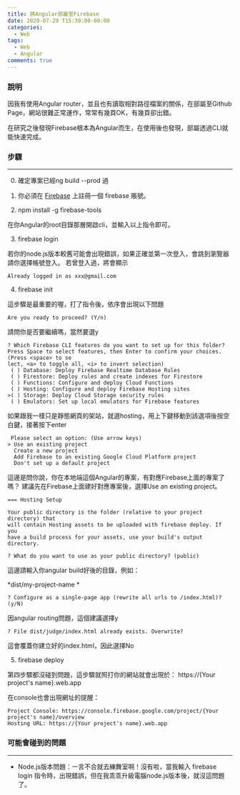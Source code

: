 ```yaml
---
title: 將Angular部屬至Firebase
date: 2020-07-29 T15:30:00-00:00
categories: 
  - Web
tags: 
  - Web
  - Angular
comments: true
---
```


### 說明 

因我有使用Angular router，並且也有讀取相對路徑檔案的關係，在部屬至Github Page，網站很難正常運作，常常有幾頁OK，有幾頁卻出錯。

在研究之後發現Firebase根本為Angular而生，在使用後也發現，部屬透過CLI就能快速完成。

### 步驟
---

0. 確定專案已經ng build --prod 過

1. 你必須在 [Firebase](https://firebase.google.com/) 上註冊一個 firebase 賬號。

2. npm install -g firebase-tools

在你Angular的root目錄那層開啟cli，並輸入以上指令即可。

3. firebase login 

若你的node.js版本較舊可能會出現錯誤，如果正確並第一次登入，會跳到瀏覽器請你選擇帳號登入。
若曾登入過，將會顯示

```
Already logged in as xxx@gmail.com
```

4. firebase init

這步驟是最重要的喔，打了指令後，依序會出現以下問題

```
Are you ready to proceed? (Y/n)
```
請問你是否要繼續嗎，當然要選y

```
? Which Firebase CLI features do you want to set up for this folder? Press Space to select features, then Enter to confirm your choices. (Press <space> to se
lect, <a> to toggle all, <i> to invert selection)
 ( ) Database: Deploy Firebase Realtime Database Rules
 ( ) Firestore: Deploy rules and create indexes for Firestore
 ( ) Functions: Configure and deploy Cloud Functions
 ( ) Hosting: Configure and deploy Firebase Hosting sites
>( ) Storage: Deploy Cloud Storage security rules
 ( ) Emulators: Set up local emulators for Firebase features
```

如果跟我一樣只是靜態網頁的架站，就選hosting，用上下鍵移動到該選項後按空白鍵，接著按下enter

```
 Please select an option: (Use arrow keys)
> Use an existing project
  Create a new project
  Add Firebase to an existing Google Cloud Platform project
  Don't set up a default project
  ```

這邊是問你說，你在本地端這個Angular的專案，有對應Firebase上面的專案了嗎？
建議先在Firebase上面建好對應專案後，選擇Use an existing project。

```
=== Hosting Setup

Your public directory is the folder (relative to your project directory) that
will contain Hosting assets to be uploaded with firebase deploy. If you
have a build process for your assets, use your build's output directory.

? What do you want to use as your public directory? (public)
```

這邊請輸入你angular build好後的目錄，例如：

*dist/my-project-name *

```
? Configure as a single-page app (rewrite all urls to /index.html)? (y/N) 
```

因angular routing問題，這個建議選擇y

```
? File dist/judge/index.html already exists. Overwrite?
```

這會覆蓋你建立好的index.html，因此選擇No

5. firebase deploy

第四步驟都沒碰到問題，這步驟就照打你的網站就會出現於：
 https://{Your project's name}.web.app

 在console也會出現網址的提醒：

```
Project Console: https://console.firebase.google.com/project/{Your project's name}/overview
Hosting URL: https://{Your project's name}.web.app
```

### 可能會碰到的問題
---

- Node.js版本問題：一言不合就去練舞室啊！沒有啦，當我輸入 firebase login 指令時，出現錯誤，但在我乖乖升級電腦node.js版本後，就沒這問題了。